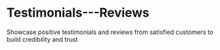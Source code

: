 # Testimonials---Reviews
Showcase positive testimonials and reviews from satisfied customers to build credibility and trust
